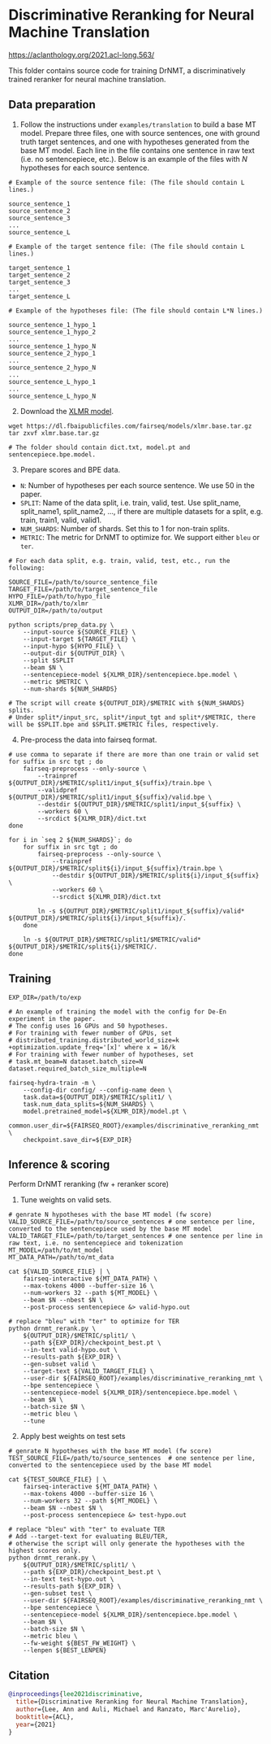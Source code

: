 # Discriminative Reranking for Neural Machine Translation
https://aclanthology.org/2021.acl-long.563/

This folder contains source code for training DrNMT, a discriminatively trained reranker for neural machine translation.

## Data preparation
1. Follow the instructions under `examples/translation` to build a base MT model. Prepare three files, one with source sentences, one with ground truth target sentences, and one with hypotheses generated from the base MT model. Each line in the file contains one sentence in raw text (i.e. no sentencepiece, etc.). Below is an example of the files with _N_ hypotheses for each source sentence.

```
# Example of the source sentence file: (The file should contain L lines.)

source_sentence_1
source_sentence_2
source_sentence_3
...
source_sentence_L

# Example of the target sentence file: (The file should contain L lines.)

target_sentence_1
target_sentence_2
target_sentence_3
...
target_sentence_L

# Example of the hypotheses file: (The file should contain L*N lines.)

source_sentence_1_hypo_1
source_sentence_1_hypo_2
...
source_sentence_1_hypo_N
source_sentence_2_hypo_1
...
source_sentence_2_hypo_N
...
source_sentence_L_hypo_1
...
source_sentence_L_hypo_N
```

2. Download the [XLMR model](https://github.com/fairinternal/fairseq-py/tree/main/examples/xlmr#pre-trained-models).
```
wget https://dl.fbaipublicfiles.com/fairseq/models/xlmr.base.tar.gz
tar zxvf xlmr.base.tar.gz

# The folder should contain dict.txt, model.pt and sentencepiece.bpe.model.
```

3. Prepare scores and BPE data.
* `N`: Number of hypotheses per each source sentence. We use 50 in the paper.
* `SPLIT`: Name of the data split, i.e. train, valid, test. Use split_name, split_name1, split_name2, ..., if there are multiple datasets for a split, e.g. train, train1, valid, valid1.
* `NUM_SHARDS`: Number of shards. Set this to 1 for non-train splits.
* `METRIC`: The metric for DrNMT to optimize for. We support either `bleu` or `ter`.
```
# For each data split, e.g. train, valid, test, etc., run the following:

SOURCE_FILE=/path/to/source_sentence_file
TARGET_FILE=/path/to/target_sentence_file
HYPO_FILE=/path/to/hypo_file
XLMR_DIR=/path/to/xlmr
OUTPUT_DIR=/path/to/output

python scripts/prep_data.py \
    --input-source ${SOURCE_FILE} \
    --input-target ${TARGET_FILE} \
    --input-hypo ${HYPO_FILE} \
    --output-dir ${OUTPUT_DIR} \
    --split $SPLIT
    --beam $N \
    --sentencepiece-model ${XLMR_DIR}/sentencepiece.bpe.model \
    --metric $METRIC \
    --num-shards ${NUM_SHARDS}

# The script will create ${OUTPUT_DIR}/$METRIC with ${NUM_SHARDS} splits.
# Under split*/input_src, split*/input_tgt and split*/$METRIC, there will be $SPLIT.bpe and $SPLIT.$METRIC files, respectively.

```

4. Pre-process the data into fairseq format.
```
# use comma to separate if there are more than one train or valid set
for suffix in src tgt ; do
    fairseq-preprocess --only-source \
        --trainpref ${OUTPUT_DIR}/$METRIC/split1/input_${suffix}/train.bpe \
        --validpref ${OUTPUT_DIR}/$METRIC/split1/input_${suffix}/valid.bpe \
        --destdir ${OUTPUT_DIR}/$METRIC/split1/input_${suffix} \
        --workers 60 \
        --srcdict ${XLMR_DIR}/dict.txt
done

for i in `seq 2 ${NUM_SHARDS}`; do
    for suffix in src tgt ; do
        fairseq-preprocess --only-source \
            --trainpref ${OUTPUT_DIR}/$METRIC/split${i}/input_${suffix}/train.bpe \
            --destdir ${OUTPUT_DIR}/$METRIC/split${i}/input_${suffix} \
            --workers 60 \
            --srcdict ${XLMR_DIR}/dict.txt

        ln -s ${OUTPUT_DIR}/$METRIC/split1/input_${suffix}/valid* ${OUTPUT_DIR}/$METRIC/split${i}/input_${suffix}/.
    done

    ln -s ${OUTPUT_DIR}/$METRIC/split1/$METRIC/valid* ${OUTPUT_DIR}/$METRIC/split${i}/$METRIC/.
done
```

## Training

```
EXP_DIR=/path/to/exp

# An example of training the model with the config for De-En experiment in the paper.
# The config uses 16 GPUs and 50 hypotheses.
# For training with fewer number of GPUs, set
# distributed_training.distributed_world_size=k +optimization.update_freq='[x]' where x = 16/k
# For training with fewer number of hypotheses, set
# task.mt_beam=N dataset.batch_size=N dataset.required_batch_size_multiple=N

fairseq-hydra-train -m \
    --config-dir config/ --config-name deen \
    task.data=${OUTPUT_DIR}/$METRIC/split1/ \
    task.num_data_splits=${NUM_SHARDS} \
    model.pretrained_model=${XLMR_DIR}/model.pt \
    common.user_dir=${FAIRSEQ_ROOT}/examples/discriminative_reranking_nmt \
    checkpoint.save_dir=${EXP_DIR}

```

## Inference & scoring
Perform DrNMT reranking (fw + reranker score)
1. Tune weights on valid sets.
```
# genrate N hypotheses with the base MT model (fw score)
VALID_SOURCE_FILE=/path/to/source_sentences # one sentence per line, converted to the sentencepiece used by the base MT model
VALID_TARGET_FILE=/path/to/target_sentences # one sentence per line in raw text, i.e. no sentencepiece and tokenization
MT_MODEL=/path/to/mt_model
MT_DATA_PATH=/path/to/mt_data

cat ${VALID_SOURCE_FILE} | \
    fairseq-interactive ${MT_DATA_PATH} \
    --max-tokens 4000 --buffer-size 16 \
    --num-workers 32 --path ${MT_MODEL} \
    --beam $N --nbest $N \
    --post-process sentencepiece &> valid-hypo.out

# replace "bleu" with "ter" to optimize for TER
python drnmt_rerank.py \
    ${OUTPUT_DIR}/$METRIC/split1/ \
    --path ${EXP_DIR}/checkpoint_best.pt \
    --in-text valid-hypo.out \
    --results-path ${EXP_DIR} \
    --gen-subset valid \
    --target-text ${VALID_TARGET_FILE} \
    --user-dir ${FAIRSEQ_ROOT}/examples/discriminative_reranking_nmt \
    --bpe sentencepiece \
    --sentencepiece-model ${XLMR_DIR}/sentencepiece.bpe.model \
    --beam $N \
    --batch-size $N \
    --metric bleu \
    --tune

```

2. Apply best weights on test sets
```
# genrate N hypotheses with the base MT model (fw score)
TEST_SOURCE_FILE=/path/to/source_sentences  # one sentence per line, converted to the sentencepiece used by the base MT model

cat ${TEST_SOURCE_FILE} | \
    fairseq-interactive ${MT_DATA_PATH} \
    --max-tokens 4000 --buffer-size 16 \
    --num-workers 32 --path ${MT_MODEL} \
    --beam $N --nbest $N \
    --post-process sentencepiece &> test-hypo.out

# replace "bleu" with "ter" to evaluate TER
# Add --target-text for evaluating BLEU/TER,
# otherwise the script will only generate the hypotheses with the highest scores only.
python drnmt_rerank.py \
    ${OUTPUT_DIR}/$METRIC/split1/ \
    --path ${EXP_DIR}/checkpoint_best.pt \
    --in-text test-hypo.out \
    --results-path ${EXP_DIR} \
    --gen-subset test \
    --user-dir ${FAIRSEQ_ROOT}/examples/discriminative_reranking_nmt \
    --bpe sentencepiece \
    --sentencepiece-model ${XLMR_DIR}/sentencepiece.bpe.model \
    --beam $N \
    --batch-size $N \
    --metric bleu \
    --fw-weight ${BEST_FW_WEIGHT} \
    --lenpen ${BEST_LENPEN}
```

## Citation
```bibtex
@inproceedings{lee2021discriminative,
  title={Discriminative Reranking for Neural Machine Translation},
  author={Lee, Ann and Auli, Michael and Ranzato, Marc'Aurelio},
  booktitle={ACL},
  year={2021}
}
```
